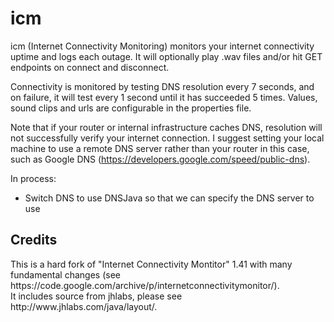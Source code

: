# icm
icm (Internet Connectivity Monitoring) monitors your internet connectivity uptime and logs each outage. It will optionally play .wav files and/or hit GET endpoints on connect and disconnect.<br/>

Connectivity is monitored by testing DNS resolution every 7 seconds, and on failure, it will test every 1 second until it has succeeded 5 times.
Values, sound clips and urls are configurable in the properties file.<br/>

Note that if your router or internal infrastructure caches DNS, resolution will not successfully verify your internet connection. 
I suggest setting your local machine to use a remote DNS server rather than your router in this case, such as Google DNS (https://developers.google.com/speed/public-dns).
<br/>
<p/>
In process:<br/>
<ul>
<li>
  Switch DNS to use DNSJava so that we can specify the DNS server to use
  </li>
</ul>

<h2>Credits</h2>
This is a hard fork of "Internet Connectivity Montitor" 1.41 with many fundamental changes (see https://code.google.com/archive/p/internetconnectivitymonitor/).<br/>
It includes source from jhlabs, please see http://www.jhlabs.com/java/layout/.<br/>
